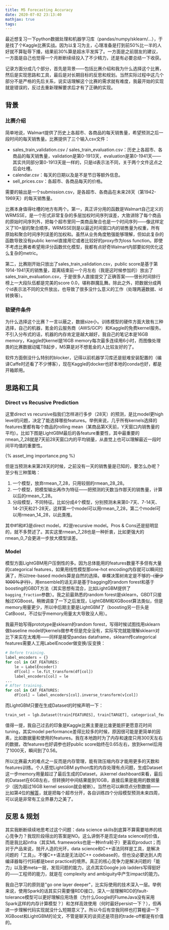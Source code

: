 ```yaml
---
title: M5 Forecasting Accuracy
date: 2020-07-02 23:13:40
mathjax: true
tags:
---
```


最近想复习一下python数据处理和机器学习库（pandas/numpy/sklearn/...），于是找了个Kaggle比赛实战。因为以复习为主，心理准备是打到前50%比一半的人好就不算耻辱下播，结果前30%算是超水平发挥了。一方面是之前朋友的建议，一方面是自己也觉得一个月断断续续投入了不少精力，还是有必要总结一下收获。

<!-- more -->

记录方面分成几个部分，首先是背景——包括比赛介绍和我为什么选择这个比赛，然后是实现思路和工具，最后是对长期目标的反思和规划。当然实际过程中这几个部分不是严格的先后关系，说实话理解这个比赛的需求就有难度，我最开始的实现就是错误的，反过去重新理解要求后才有了正确的实现。

## 背景

### 比赛介绍

简单地说，Walmart提供了历史上各超市、各商品的每天销售量，希望预测之后一段时间的每天销售量。比赛提供了三个输入csv文件：

- sales_train_validation.csv / sales_train_evaluation.csv：历史上各超市、各商品的每天销售量，validation是第0-1913天，evaluation是第0-1941天——其实共同部分第0-1913天是一样的，只是id表示法不同，关于两个文件这点之后会吐槽。
- calendar.csv：每天的日期以及是不是节日等额外信息。
- sell_prices.csv：各超市、各商品每天的价格。

需要的输出是一个submission.csv，是各超市、各商品在未来28天（第1942-1969天）的每天销售量。

比赛本身值得吐槽的地方有两个。第一，真正评分用的函数是Walmart自己定义的WRMSSE，是一个形式非常复杂的多层加权时间序列误差，大致讲除了每个商品的原始时间序列外，把每个超市里同一类商品聚合也是一个时间序列——像这样定义了10+层的聚合顺序，WRMSSE则是以最近时间窗口内的销售量为权重，所有原始和聚合时间序列误差的加权和。虽然从业务角度勉强能够理解，但如此复杂的函数导致没有public kernel直接用它或者比较好的proxy作为loss function。即使不考虑比赛者希望用评分函数优化模型，我都有点好奇Walmart内部要如何优化这么复杂的metric。

第二，比赛刚开始只放出了sales_train_validation.csv，public score是基于第1914-1941天的销售量，距离结束前一个月左右（我是这时候参加的）放出了sales_train_evaluation.csv，于是很多人直接提交了正确答案——很长时间排行榜上一大段队伍都是完美的score 0.0，堪称群魔乱舞。除此之外，把数据分成两个id表示法不同的文件放出，也导致了很多没什么意义的工作（处理两遍数据、id转换等）。

### 软硬件条件

为什么选择这个比赛？一言以蔽之，数据size小。训练模型的硬件方面大致有三种选择，自己的机器，氪金的云服务商（AWS/GCP）和Kaggle的免费kernel服务。不引入分布式的话，机器的内存肯定是越大越好，我自己的笔记本是16GB memory，Kaggle的kernel是16GB memory每次最多连续用6小时，而图像处理类的比赛数据动辄TB起步，M5算是对不想氪金的人比较友好的了。

软件方面倒没什么特别的blocker，记得以前机器学习库还是挺难安装配置的（编译Caffe时还看了不少博客），现在Kaggle的docker也好本地的conda也好，都是开箱即用。

## 思路和工具

### Direct vs Recusive Prediction

这里direct vs recursive指我们怎样进行多步（28天）的预测，是比model更high level的问题，决定了能选择哪些features。举例来说，几乎所有kernels选择的features里都有每个商品的rolling mean（某商品第X天前，Y天窗口内销售量的平均）。比如下图是LightGBM最后的各feature重要性，其中最重要的rmean_7_28就是7天前28天窗口内的平均销量，从直觉上也可以理解最近一段时间平均值的重要性。

{% asset_img importance.png %}

但是当预测未来第28天的时候，之前没有一天的销售量是已知的，要怎么办呢？至少有三种策略：

1.  一个模型，放弃rmean_7_28，只用较弱的rmean_28_28。
2. 一个模型，把模型输出再作为特征——把预测的天数当作那天的销售量，计算以后的rmean_7_28。
3. 分段模型，不同特征。比如分成4个模型，分别预测未来第0-7天、7-14天、14-21天和21-28天，这样第一个model可以用rmean_7_28，第二个model可以用rmean_14_28，以此类推。

其中#1和#3是direct model，#2是recursive model。Pros & Cons还是挺明显的，就不多赘述了。其实这里rmean_7_28也是一种折衷，比如更强大的rmean_0_7会更进一步放大模型误差。

### Model

模型方面LightGBM用户压倒性的多。因为总体能用的features数量不多但有大量的categorical features，如果用线性模型那one-hot encoding内存就可以瞬间拉满了，所以tree-based models算是自然的选择。单棵决策树肯定是不够的~~（至少1000%才行）~~，用ensemble的话无非是基于bagging的random forest和基于boosting的GBDT方法（其实思想有混合，比如LightGBM提供了`bagging_fraction`参数）。我之前最熟悉的random forest是sklearn，GBDT只接触过XGBoost。稍微调查了一下之后发现，LightGBM和XGBoost算法类似，但是memory用量更少，所以中后期主要是LightGBM了（boosting另一巨头是CatBoost，不过似乎memory用量太大导致没人用）。

我最开始写得prototype是sklearn的random forest，写得时候试图找用sklearn做baseline model的kernels做参考但是完全没有，实际写完就能理解sklearn对比下来实在太难用——同样是接受pandas dataframe，sklearn传categorical features需要人工用LabelEncoder做变换/反变换：

```python
# Before training.
label_encoders = {}
for col in CAT_FEATURES:
    le = LabelEncoder()
    df[col] = le.fit_transform(df[col])
    label_encoders[col] = le
...
# After training.
for col in CAT_FEATURES:
    df[col] = label_encoders[col].inverse_transform(v[col])
```

而LightGBM只要在生成Dataset的时候声明一下：

```python
train_set = lgb.Dataset(train[FEATURES], train[TARGET], categorical_feature = CAT_FEATURES)
```

值得一提，我自己过去的印象是Kaggle比赛主要是比谁更能肝更愿意花时间tuning，其实model performance差得比较多的时候，原因很可能是更简单的因素，比如数据量和使用的features。我在本地跑时为了内存和速度只用300天左右的数据，改features也好调参也好public score始终在0.65左右，放到kernel后用了1000天，瞬间到了0.56。

所以比赛最大的难点之一反而是内存管理，能有效压缩内存才能用更多的天数和features训练。个人感觉LightGBM python库的内存处理有点问题，生成Dataset这一步memory用量超过了最后生成的Dataset，从kernel dashboard来看，最后的Dataset在6GB左右，但转换时中间结果能到10GB，直接后果是能用的数据量少（因为超过16GB kernel session就会被断）。当然也可以麻烦点分割数据——比如第4位的[解答](https://www.kaggle.com/c/m5-forecasting-accuracy/discussion/163216)，就是把每个超市分开，各自训练四个分段模型预测未来四周，可以说是非常有工业界暴力之美了。

## 反思 & 规划

其实我断断续续地思考过这个问题：data science skills到底算不算需要培养的核心竞争力？我现阶段得出的答案是NO。这么讲倒不是否定data science的价值，而是我比起infra（其实ML frameworks也是一种infra轮子）更喜欢product；而对于产品来说，抛开人造的光环，data science和C++语法同样是工具，是解决问题的「工具」。不懂C++语法是无法动C++ codebase的，但也没必要达到人肉编译器每行代码都是best practice的境界。真正的核心竞争力是解决问题的「能力」以及更meta一层，发现问题的能力，这点其实Google job ladders写得挺好的——工程师的能力，就是在 complexity and ambiguity中产生impact的能力。

我自己学习的原则是"go one layer deeper"，比实际使用的技术深入一层。举例来说，使用Spark的话其实只需要懂RDD接口，深入一层理解RDD的fault-tolerance模型可以更好理解应用场景（为什么Google的FlumeJava没有采用Spark这样的内存计算模型？）和怎样高效使用（何时最好persist一下？），但再进一步理解代码实现就没什么短期意义了。所以今后有空我同样也打算粗读一下XGBoost和LightGBM的论文，不管是聊天的谈资还是项目的trade-off都是有价值的。